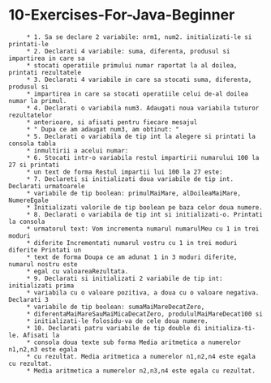 # 10-Exercises-For-Java-Beginner

#### 
#### 
		 * 1. Sa se declare 2 variabile: nrm1, num2. initializati-le si printati-le
		 * 2. Declarati 4 variabile: suma, diferenta, produsul si impartirea in care sa
		 * stocati operatiile primului numar raportat la al doilea, printati rezultatele
		 * 3. Declarati 4 variabile in care sa stocati suma, diferenta, produsul si
		 * impartirea in care sa stocati operatiile celui de-al doilea numar la primul.
		 * 4. Declarati o variabila num3. Adaugati noua variabila tuturor rezultatelor
		 * anterioare, si afisati pentru fiecare mesajul
		 * " Dupa ce am adaugat num3, am obtinut: "
		 * 5. Declarati o variabila de tip int la alegere si printati la consola tabla
		 * inmultirii a acelui numar:
		 * 6. Stocati intr-o variabila restul impartirii numarului 100 la 27 si printati
		 * un text de forma Restul impartii lui 100 la 27 este:
		 * 7. Declareti si initializati doua variabile de tip int. Declarati urmatoarele
		 * variabile de tip boolean: primulMaiMare, alDoileaMaiMare, NumereEgale
		 * Initializati valorile de tip boolean pe baza celor doua numere.
		 * 8. Declarati o variabila de tip int si initializati-o. Printati la consola
		 * urmatorul text: Vom incrementa numarul numarulMeu cu 1 in trei moduri
		 * diferite Incrementati numarul vostru cu 1 in trei moduri diferite Printati un
		 * text de forma Doupa ce am adunat 1 in 3 moduri diferite, numarul nostru este
		 * egal cu valoareaRezultata.
		 * 9. Declarati si initializati 2 variabile de tip int: initializati prima
		 * variabila cu o valoare pozitiva, a doua cu o valoare negativa. Declarati 3
		 * variabile de tip boolean: sumaMaiMareDecatZero,
		 * diferentaMaiMareSauMaiMicaDecatZero, prodululMaiMareDecat100 si
		 * initializati-le folosidu-va de cele doua numere.
		 * 10. Declarati patru variabile de tip double di initializa-ti-le. Afisati la
		 * consola doua texte sub forma Media aritmetica a numerelor n1,n2,n3 este egala
		 * cu rezultat. Media aritmetica a numerelor n1,n2,n4 este egala cu rezultat.
		 * Media aritmetica a numerelor n2,n3,n4 este egala cu rezultat.

		 
